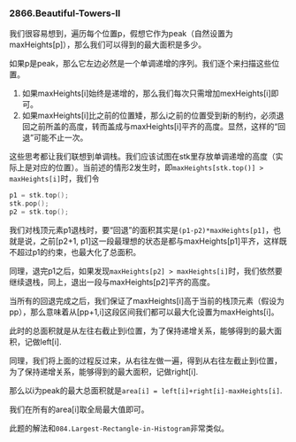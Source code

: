 ### 2866.Beautiful-Towers-II

我们很容易想到，遍历每个位置p，假想它作为peak（自然设置为maxHeights[p]），那么我们可以得到的最大面积是多少。

如果p是peak，那么它左边必然是一个单调递增的序列。我们逐个来扫描这些位置。
1. 如果maxHeights[i]始终是递增的，那么我们每次只需增加mexHeights[i]即可。
2. 如果maxHeights[i]比之前的位置矮，那么i之前的位置受到新的制约，必须退回之前所盖的高度，转而盖成与maxHeights[i]平齐的高度。显然，这样的“回退”可能不止一次。

这些思考都让我们联想到单调栈。我们应该试图在stk里存放单调递增的高度（实际上是对应的位置）。当前述的情形2发生时，即`maxHeights[stk.top()] > maxHeights[i]`时，我们令
```cpp
p1 = stk.top();
stk.pop();
p2 = stk.top();
```
我们对栈顶元素p1退栈时，要“回退”的面积其实是`(p1-p2)*maxHeights[p1]`，也就是说，之前[p2+1, p1]这一段最理想的状态是都与maxHeights[p1]平齐，这样既不超过p1的约束，也最大化了总面积。

同理，退完p1之后，如果发现`maxHeights[p2] > maxHeights[i]`时，我们依然要继续退栈，同上，退出一段与maxHeights[p2]平齐的高度。

当所有的回退完成之后，我们保证了maxHeights[i]高于当前的栈顶元素（假设为pp），那么意味着从[pp+1,i]这段区间我们都可以最大化设置为maxHeights[i]。

此时的总面积就是从左往右截止到i位置，为了保持递增关系，能够得到的最大面积，记做left[i].

同理，我们将上面的过程反过来，从右往左做一遍，得到从右往左截止到i位置，为了保持递增关系，能够得到的最大面积，记做right[i].

那么以i为peak的最大总面积就是`area[i] = left[i]+right[i]-maxHeights[i]`.

我们在所有的area[i]取全局最大值即可。

此题的解法和`084.Largest-Rectangle-in-Histogram`非常类似。

